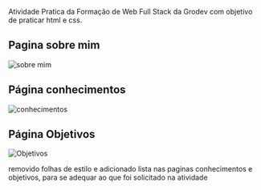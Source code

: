 <p>Atividade Pratica da Formação de Web Full Stack da Grodev com objetivo de praticar html e css.</p>

<h2>Pagina sobre mim</h2>

![sobre mim](https://github.com/Leokrindges/praticando_posicoes_com_css/images/123202044/393d18df-4e2c-4175-9fde-b1445aa746da)

<h2>Página conhecimentos</h2>

![conhecimentos](https://github.com/Leokrindges/praticando_posicoes_com_css/assets/images/123202044/797fc98b-b7f4-4e19-88a7-5c4e831a070b)

<h2>Página Objetivos</h2>

![Objetivos](https://github.com/Leokrindges/praticando_posicoes_com_css/assets/images/123202044/b9382486-125f-4ab7-acc8-7b916a8b8d2f)

<p>removido folhas de estilo e adicionado lista nas paginas conhecimentos e objetivos, para se adequar ao que foi solicitado na atividade</p>

